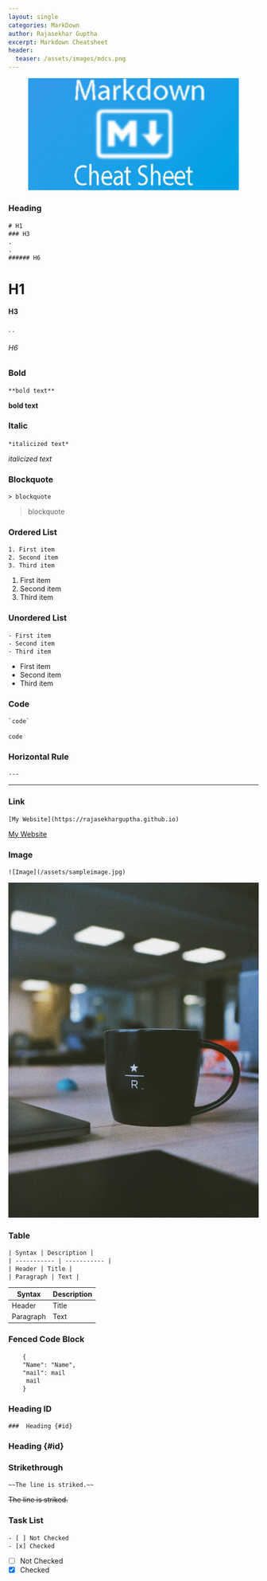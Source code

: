 ```yaml
---
layout: single 
categories: MarkDown
author: Rajasekhar Guptha
excerpt: Markdown Cheatsheet
header:
  teaser: /assets/images/mdcs.png
---
```


<figure>
  <img src="/assets/images/mdcs.png" alt="Markdown cheatsheet image">
  
</figure>


### Heading

```
# H1
### H3
.
.
###### H6

```

# H1

#### H3
.
.
###### H6

### Bold
```
**bold text**
```
**bold text**

### Italic
``
*italicized text*
``  

*italicized text*  


### Blockquote
```
> blockquote
```
> blockquote
### Ordered List
```
1. First item
2. Second item
3. Third item
```
1. First item
2. Second item
3. Third item
### Unordered List
```
- First item
- Second item
- Third item
```
- First item
- Second item
- Third item

### Code
```
`code`
```
`code`
### Horizontal Rule
```
---
```
---

### Link

```
[My Website](https://rajasekharguptha.github.io)
```
[My Website](https://rajasekharguptha.github.io)

### Image
```
![Image](/assets/sampleimage.jpg)
```
![Image](/assets/sampleimage.jpg)


### Table
```
| Syntax | Description |
| ----------- | ----------- |
| Header | Title |
| Paragraph | Text |
```
| Syntax | Description |
| ----------- | ----------- |
| Header | Title |
| Paragraph | Text |

### Fenced Code Block

```
    {
    "Name": "Name",
    "mail": mail
     mail
    }
```


### Heading ID

```
###  Heading {#id}
```
###  Heading {#id}

### Strikethrough
```
~~The line is striked.~~
```
~~The line is striked.~~

### Task List
```
- [ ] Not Checked
- [x] Checked
```
- [ ] Not Checked
- [x] Checked
